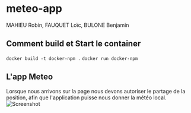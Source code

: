 # meteo-app

MAHIEU Robin, FAUQUET Loïc, BULONE Benjamin
 
## Comment build et Start le container
```docker build -t docker-npm .```
```docker run docker-npm```

## L'app Meteo
Lorsque nous arrivons sur la page nous devons autoriser le partage de la position, afin que l'application puisse nous donner la météo local.
<br/>
![Screenshot](capture-autorisation.png)
